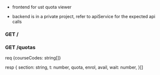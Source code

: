 - frontend for ust quota viewer

- backend is in a private project, refer to apiService for the expected api calls

### GET /

### GET /quotas

req {courseCodes: string[]}

resp { section: string, t: number, quota, enrol, avail, wait: number, }[]
